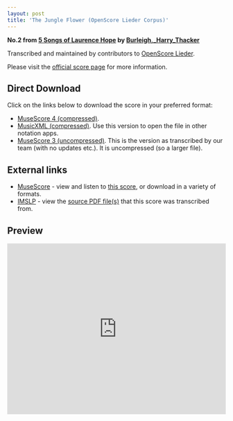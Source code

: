 ```yaml
---
layout: post
title: 'The Jungle Flower (OpenScore Lieder Corpus)'
---
```


__No.2 from [5 Songs of Laurence Hope](https://fourscoreandmore.org/OpenScore/Burleigh%2C_Harry_Thacker/5_Songs_of_Laurence_Hope/) by [Burleigh,_Harry_Thacker](https://fourscoreandmore.org/OpenScore/Burleigh%2C_Harry_Thacker)__

Transcribed and maintained by contributors to [OpenScore Lieder].

Please visit the [official score page] for more information.

[official score page]: https://musescore.com/openscore-lieder-corpus/scores/6518134
[OpenScore Lieder]: https://musescore.com/openscore-lieder-corpus

## Direct Download

Click on the links below to download the score in your preferred format:
- [MuseScore 4 (compressed)](https://fourscoreandmore.org/OpenScore/Burleigh%2C_Harry_Thacker/5_Songs_of_Laurence_Hope/2_The_Jungle_Flower.mscz).
- [MusicXML (compressed)](https://fourscoreandmore.org/OpenScore/Burleigh%2C_Harry_Thacker/5_Songs_of_Laurence_Hope/2_The_Jungle_Flower.mxl). Use this version to open the file in other notation apps.
- [MuseScore 3 (uncompressed)](https://raw.githubusercontent.com/OpenScore/Lieder/refs/heads/main/scores/Burleigh%2C_Harry_Thacker/5_Songs_of_Laurence_Hope/2_The_Jungle_Flower/lc6518134.mscx). This is the version as transcribed by our team (with no updates etc.). It is uncompressed (so a larger file).

## External links

- [MuseScore] - view and listen to [this score][MuseScore], or download in a variety of formats.
- [IMSLP] - view the [source PDF file(s)][IMSLP] that this score was transcribed from.

[MuseScore]: https://musescore.com/score/6518134
[IMSLP]: https://imslp.org/wiki/Special:ReverseLookup/238246

## Preview

<iframe width="100%" height="394" src="https://musescore.com/openscore-lieder-corpus/scores/6518134/embed" frameborder="0" allowfullscreen allow="autoplay; fullscreen"></iframe>
